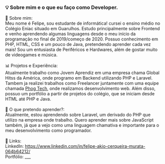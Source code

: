 ###  💡 Sobre mim e o que eu faço como Developer.
🤔 Sobre mim: <br>
Meu nome é Felipe, sou estudante de informática! cursei o ensino médio no Colégio Eniac situado em Guarulhos. Estudo principalmente sobre Frontend e venho aprendendo algumas linguagens desde o meu início da programação no final de 2019/começo de 2020. Possuo conhecimento em PHP, HTML, CSS e um pouco de Java, pretendendo aprender cada vez mais! Sou um entusiasta de Periféricos e Hardwares, além de gostar muito de videogames e música. <br><br>
📊 Projetos e Experiência: <br>
Atualmente trabalho como Jovem Aprendiz em uma empresa chama Global Hitss da América, onde programo em Backend utilizando PHP e Laravel.<br>
Tambem ja realizei trabalhos como Freelancer juntamente com uma equipe chamada <a href="https://phogtech.vercel.app">Phog Tech</a>, onde realizamos desenvolvimento web. Além disso, possuo um portfólio a partir de projetos do colégio, que se iniciam desde HTML até PHP e Java. <br><br>
🌱 O que pretendo aprender?: <br>
Atualmente, estou aprendendo sobre Laravel, um derivado do PHP que utilizo na empresa onde trabalho. Quero aprender mais sobre JavaScript também, já que a vejo como uma linguagem chamativa e importante para o meu desenvolvimento como programador. <br><br>
📍 Links: <br>
LinkedIn: https://www.linkedin.com/in/felipe-akio-cerqueira-murata-064b64212/ <br>
Portfólio: ___
